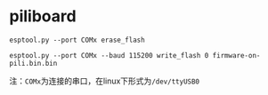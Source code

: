 # piliboard

`esptool.py --port COMx erase_flash`

`esptool.py --port COMx --baud 115200 write_flash 0 firmware-on-pili.bin.bin`

注：`COMx`为连接的串口，在linux下形式为`/dev/ttyUSB0`